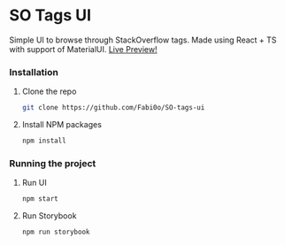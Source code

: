 # SO Tags UI

Simple UI to browse through StackOverflow tags. Made using React + TS with support of MaterialUI.
[Live Preview!](https://so-tags-ui.netlify.app/)

### Installation

1. Clone the repo
   ```sh
   git clone https://github.com/Fabi0o/SO-tags-ui
   ```
2. Install NPM packages
   ```sh
   npm install
   ```
### Running the project

1. Run UI
   ```sh
   npm start
   ```
2. Run Storybook
   ```sh
   npm run storybook
   ```
